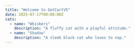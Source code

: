 ```yaml
---
title: "Welcome to GetCartV5"
date: 2025-07-17T00:00:00Z
cats:
  - name: "Whiskers"
    description: "A fluffy cat with a playful attitude."
  - name: "Shadow"
    description: "A sleek black cat who loves to nap."
---
```


